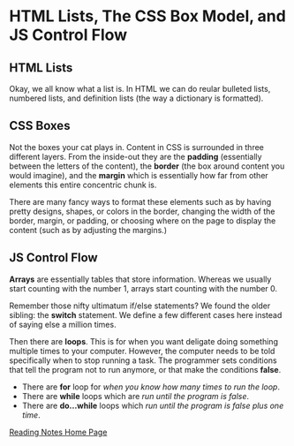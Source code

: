 # HTML Lists, The CSS Box Model, and JS Control Flow 

## HTML Lists
Okay, we all know what a list is. In HTML we can do reular bulleted lists, numbered lists, and definition lists (the way a dictionary is formatted).

## CSS Boxes
Not the boxes your cat plays in. Content in CSS is surrounded in three different layers. From the inside-out they are the **padding** (essentially between the letters of the content), the **border** (the box around content you would imagine), and the **margin** which is essentially how far from other elements this entire concentric chunk is.

There are many fancy ways to format these elements such as by having pretty designs, shapes, or colors in the border, changing the width of the border, margin, or padding, or choosing where on the page to display the content (such as by adjusting the margins.)

## JS Control Flow
**Arrays** are essentially tables that store information. Whereas we usually start counting with the number 1, arrays start counting with the number 0.

Remember those nifty ultimatum if/else statements? We found the older sibling: the **switch** statement. We define a few different cases here instead of saying else a million times. 

Then there are **loops**. This is for when you want deligate doing something multiple times to your computer. However, the computer needs to be told specifically when to stop running a task. The programmer sets conditions that tell the program not to run anymore, or that make the conditions **false**. 

  - There are **for** loop for *when you know how many times to run the loop*. 
  - There are **while** loops which are *run until the program is false*.
  - There are **do...while** loops which *run until the program is false plus one time*. 

[Reading Notes Home Page](README.md)